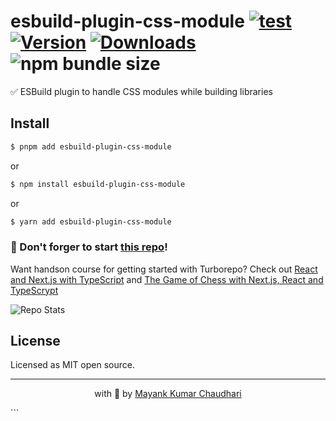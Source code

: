 # esbuild-plugin-css-module [![test](https://github.com/mayank1513/esbuild-plugin-css-module/actions/workflows/test.yml/badge.svg)](https://github.com/mayank1513/esbuild-plugin-css-module/actions/workflows/test.yml) [![Version](https://img.shields.io/npm/v/esbuild-plugin-css-module.svg?colorB=green)](https://www.npmjs.com/package/esbuild-plugin-css-module) [![Downloads](https://img.jsdelivr.com/img.shields.io/npm/dt/esbuild-plugin-css-module.svg)](https://www.npmjs.com/package/esbuild-plugin-css-module) ![npm bundle size](https://img.shields.io/bundlephobia/minzip/esbuild-plugin-css-module)

✅ ESBuild plugin to handle CSS modules while building libraries

## Install

```bash
$ pnpm add esbuild-plugin-css-module
```

or

```bash
$ npm install esbuild-plugin-css-module
```

or

```bash
$ yarn add esbuild-plugin-css-module
```

### 🤩 Don't forger to start [this repo](https://github.com/mayank1513/esbuild-plugin-css-module)!

Want handson course for getting started with Turborepo? Check out [React and Next.js with TypeScript](https://www.udemy.com/course/react-and-next-js-with-typescript/?referralCode=7202184A1E57C3DCA8B2) and [The Game of Chess with Next.js, React and TypeScrypt](https://www.udemy.com/course/game-of-chess-with-nextjs-react-and-typescrypt/?referralCode=851A28F10B254A8523FE)

![Repo Stats](https://repobeats.axiom.co/api/embed/2ef1a24385037998386148afe5a98ded6006f410.svg "Repobeats analytics image")

## License

Licensed as MIT open source.

<hr />

<p align="center" style="text-align:center">with 💖 by <a href="https://mayank-chaudhari.vercel.app" target="_blank">Mayank Kumar Chaudhari</a></p>
```
